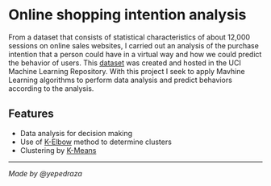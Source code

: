 # Online shopping intention analysis

From a dataset that consists of statistical characteristics of about 12,000 sessions on online sales websites, I carried out an analysis of the purchase intention that a person could have in a virtual way and how we could predict the behavior of users. This [dataset](https://archive.ics.uci.edu/ml/datasets/Online+Shoppers+Purchasing+Intention+Dataset) was created and hosted in the UCI Machine Learning Repository. With this project I seek to apply Mavhine Learning algorithms to perform data analysis and predict behaviors according to the analysis.

## Features

  * Data analysis for decision making
  * Use of [K-Elbow](https://www.scikit-yb.org/en/latest/api/cluster/elbow.html) method to determine clusters
  * Clustering by [K-Means](https://towardsdatascience.com/k-means-explained-10349949bd10#:~:text=The%20elbow%20method%20uses%20the,we%20see%20an%20inflection%20point.)

---
*Made by @yepedraza*

